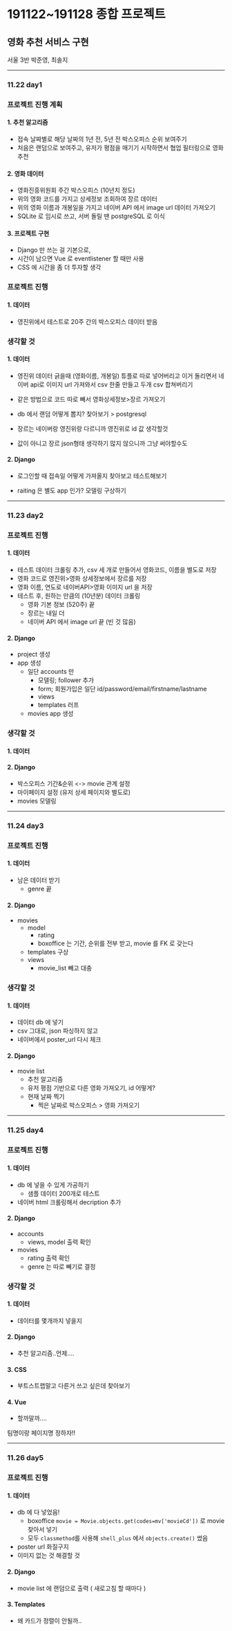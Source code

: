 # 191122~191128 종합 프로젝트

##  영화 추천 서비스 구현

서울 3반 박준영, 최솔지

---

### 11.22 day1

### 프로젝트 진행 계획

#### 1. 추천 알고리즘

- 접속 날짜별로 해당 날짜의 1년 전, 5년 전 박스오피스 순위 보여주기
- 처음은 랜덤으로 보여주고, 유저가 평점을 매기기 시작하면서 협업 필터링으로 영화 추천

#### 2. 영화 데이터

- 영화진흥위원회 주간 박스오피스 (10년치 정도)
- 위의 영화 코드를 가지고 상세정보 조회하여 장르 데이터
- 위의 영화 이름과 개봉일을 가지고 네이버 API 에서 image url 데이터 가져오기
- SQLite 로 임시로 쓰고, 서버 돌릴 땐 postgreSQL 로 이식

#### 3. 프로젝트 구현

- Django 만 쓰는 걸 기본으로,
- 시간이 남으면 Vue 로 eventlistener 할 때만 사용
- CSS 에 시간을 좀 더 투자할 생각

### 프로젝트 진행

#### 1. 데이터

- 영진위에서 테스트로 20주 간의 박스오피스 데이터 받음

### 생각할 것 

#### 1. 데이터

- 영진위 데이터 긁을때 (영화이름, 개봉일) 튜플로 따로 넣어버리고 이거 돌리면서 네이버 api로 이미지 url 가져와서 csv 한줄 만들고 두개 csv 합쳐버리기
- 같은 방법으로 코드 따로 빼서 영화상세정보>장르 가져오기

- db 에서 랜덤 어떻게 뽑지? 찾아보기 > postgresql
- 장르는 네이버랑 영진위랑 다르니까 영진위로 id 값 생각할것
- 값이 아니고 장르 json형태 생각하기 많지 않으니까 그냥 써야할수도

#### 2. Django

- 로그인할 때 접속일 어떻게 가져올지 찾아보고 테스트해보기

- raiting 은 별도 app 인가? 모델링 구상하기

---

### 11.23 day2

### 프로젝트 진행

#### 1. 데이터

- 테스트 데이터 크롤링 추가, csv 세 개로 만들어서 영화코드, 이름을 별도로 저장
- 영화 코드로 영진위>영화 상세정보에서 장르를 저장
- 영화 이름, 연도로 네이버API>영화 이미지 url 을 저장
- 테스트 후, 원하는 만큼의 (10년분) 데이터 크롤링
  - 영화 기본 정보 (520주) 끝
  - 장르는 내일 더
  - 네이버 API 에서 image url 끝 (빈 것 많음)

#### 2. Django

- project 생성
- app 생성
  - 일단 accounts 만
    - 모델링; follower 추가
    - form; 회원가입은 일단 id/password/email/firstname/lastname
    - views
    - templates 러프
  - movies app 생성

### 생각할 것

#### 1. 데이터

#### 2. Django

- 박스오피스 기간&순위  <-> movie 관계 설정
- 마이페이지 설정 (유저 상세 페이지와 별도로)
- movies 모델링

---

### 11.24 day3

### 프로젝트 진행

#### 1. 데이터 

- 남은 데이터 받기
  - genre 끝

#### 2. Django

- movies
  - model
    - rating
    - boxoffice 는 기간, 순위를 전부 받고, movie 를 FK 로 갖는다
  - templates 구상
  - views 
    - movie_list 빼고 대충

### 생각할 것

#### 1. 데이터

- 데이터 db 에 넣기
- csv 그대로, json 파싱하지 않고
- 네이버에서 poster_url 다시 체크

#### 2. Django

- movie list
  - 추천 알고리즘
  - 유저 평점 기반으로 다른 영화 가져오기, id 어떻게?
  - 현재 날짜 찍기
    - 찍은 날짜로 박스오피스 > 영화 가져오기

---

### 11.25 day4

### 프로젝트 진행

#### 1. 데이터

- db 에 넣을 수 있게 가공하기
  - 샘플 데이터 200개로 테스트
- 네이버 html 크롤링해서 decription 추가

#### 2. Django

- accounts
  - views, model 출력 확인
- movies
  - rating 출력 확인
  - genre 는 따로 빼기로 결정

### 생각할 것

#### 1. 데이터

- 데이터를 몇개까지 넣을지

#### 2. Django

- 추천 알고리즘..언제....

#### 3. CSS

- 부트스트랩말고 다른거 쓰고 싶은데 찾아보기

#### 4. Vue

- 할까말까....

팀명이랑 페이지명 정하자!!

---

### 11.26 day5

### 프로젝트 진행

#### 1. 데이터

- db 에 다 넣었음!
  - boxoffice `movie = Movie.objects.get(codes=mv['movieCd'])` 로 movie 찾아서 넣기
  - 모두 `classmethod`를 사용해 `shell_plus` 에서 `objects.create()` 썼음
- poster url 화질구지
- 이미지 없는 것 해결할 것

#### 2. Django

- movie list 에 랜덤으로 출력 ( 새로고침 할 때마다 )

#### 3. Templates

- 왜 카드가 정렬이 안될까..